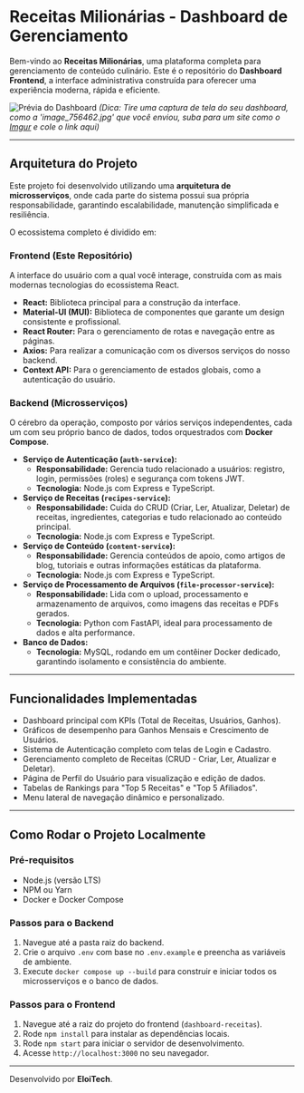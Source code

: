 # Receitas Milionárias - Dashboard de Gerenciamento

Bem-vindo ao **Receitas Milionárias**, uma plataforma completa para gerenciamento de conteúdo culinário. Este é o repositório do **Dashboard Frontend**, a interface administrativa construída para oferecer uma experiência moderna, rápida e eficiente.

![Prévia do Dashboard](https://i.imgur.com/your-dashboard-image.png)
_(Dica: Tire uma captura de tela do seu dashboard, como a 'image_756462.jpg' que você enviou, suba para um site como o [Imgur](https://imgur.com/) e cole o link aqui)_

---

## Arquitetura do Projeto

Este projeto foi desenvolvido utilizando uma **arquitetura de microsserviços**, onde cada parte do sistema possui sua própria responsabilidade, garantindo escalabilidade, manutenção simplificada e resiliência.

O ecossistema completo é dividido em:

### Frontend (Este Repositório)

A interface do usuário com a qual você interage, construída com as mais modernas tecnologias do ecossistema React.

- **React:** Biblioteca principal para a construção da interface.
- **Material-UI (MUI):** Biblioteca de componentes que garante um design consistente e profissional.
- **React Router:** Para o gerenciamento de rotas e navegação entre as páginas.
- **Axios:** Para realizar a comunicação com os diversos serviços do nosso backend.
- **Context API:** Para o gerenciamento de estados globais, como a autenticação do usuário.

### Backend (Microsserviços)

O cérebro da operação, composto por vários serviços independentes, cada um com seu próprio banco de dados, todos orquestrados com **Docker Compose**.

- **Serviço de Autenticação (`auth-service`):**
  - **Responsabilidade:** Gerencia tudo relacionado a usuários: registro, login, permissões (roles) e segurança com tokens JWT.
  - **Tecnologia:** Node.js com Express e TypeScript.
- **Serviço de Receitas (`recipes-service`):**
  - **Responsabilidade:** Cuida do CRUD (Criar, Ler, Atualizar, Deletar) de receitas, ingredientes, categorias e tudo relacionado ao conteúdo principal.
  - **Tecnologia:** Node.js com Express e TypeScript.
- **Serviço de Conteúdo (`content-service`):**
  - **Responsabilidade:** Gerencia conteúdos de apoio, como artigos de blog, tutoriais e outras informações estáticas da plataforma.
  - **Tecnologia:** Node.js com Express e TypeScript.
- **Serviço de Processamento de Arquivos (`file-processor-service`):**
  - **Responsabilidade:** Lida com o upload, processamento e armazenamento de arquivos, como imagens das receitas e PDFs gerados.
  - **Tecnologia:** Python com FastAPI, ideal para processamento de dados e alta performance.
- **Banco de Dados:**
  - **Tecnologia:** MySQL, rodando em um contêiner Docker dedicado, garantindo isolamento e consistência do ambiente.

---

## Funcionalidades Implementadas

- Dashboard principal com KPIs (Total de Receitas, Usuários, Ganhos).
- Gráficos de desempenho para Ganhos Mensais e Crescimento de Usuários.
- Sistema de Autenticação completo com telas de Login e Cadastro.
- Gerenciamento completo de Receitas (CRUD - Criar, Ler, Atualizar e Deletar).
- Página de Perfil do Usuário para visualização e edição de dados.
- Tabelas de Rankings para "Top 5 Receitas" e "Top 5 Afiliados".
- Menu lateral de navegação dinâmico e personalizado.

---

## Como Rodar o Projeto Localmente

### Pré-requisitos

- Node.js (versão LTS)
- NPM ou Yarn
- Docker e Docker Compose

### Passos para o Backend

1.  Navegue até a pasta raiz do backend.
2.  Crie o arquivo `.env` com base no `.env.example` e preencha as variáveis de ambiente.
3.  Execute `docker compose up --build` para construir e iniciar todos os microsserviços e o banco de dados.

### Passos para o Frontend

1.  Navegue até a raiz do projeto do frontend (`dashboard-receitas`).
2.  Rode `npm install` para instalar as dependências locais.
3.  Rode `npm start` para iniciar o servidor de desenvolvimento.
4.  Acesse `http://localhost:3000` no seu navegador.

---

Desenvolvido por **EloiTech**.
   
 